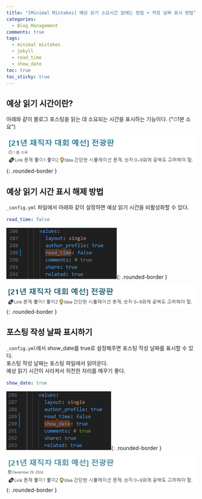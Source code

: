 ```yaml
---
title: "[Minimal Mistakes] 예상 읽기 소요시간 없애는 방법 + 작성 날짜 표시 방법"
categories:
  - Blog Management
comments: true
tags:
  - minimal mistakes
  - jekyll
  - read_time
  - show_date
toc: true
toc_sticky: true
---
```

## 예상 읽기 시간이란?
아래와 같이 블로그 포스팅을 읽는 데 소요되는 시간을 표시하는 기능이다. ("⏱1분 소요")  
  
![](../../assets/images/blog-settings/2024-12-29-remove-reading-time-and-add-posting-date/reading_time.png){: .rounded-border }  

## 예상 읽기 시간 표시 해제 방법
`_config.yml` 파일에서 아래와 같이 설정하면 예상 읽기 시간을 비활성화할 수 있다.
```yaml
read_time: false
```
![](../../assets/images/blog-settings/2024-12-29-remove-reading-time-and-add-posting-date/set_read_time_false.png){: .rounded-border }    

![](../../assets/images/blog-settings/2024-12-29-remove-reading-time-and-add-posting-date/removed_reading_time.png){: .rounded-border }  

## 포스팅 작성 날짜 표시하기
`_config.yml`에서 show_date를 true로 설정해주면 포스팅 작성 날짜를 표시할 수 있다.  
포스팅 작성 날짜는 포스팅 파일에서 읽어온다.  
예상 읽기 시간이 사라져서 허전한 자리를 메꾸기 좋다.
```yaml
show_date: true
```
   
![](../../assets/images/blog-settings/2024-12-29-remove-reading-time-and-add-posting-date/set_show_date_true.png){: .rounded-border }  
  
![](../../assets/images/blog-settings/2024-12-29-remove-reading-time-and-add-posting-date/adding_show_date.png){: .rounded-border }  